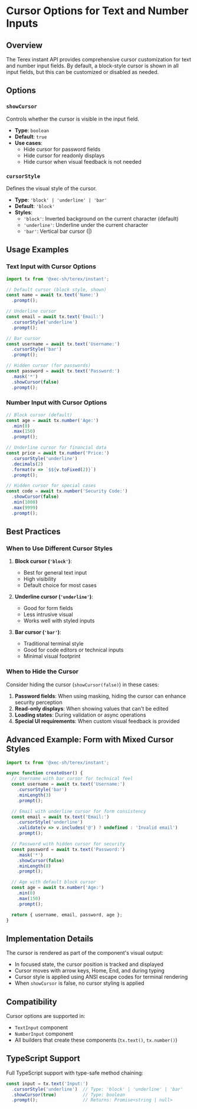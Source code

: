# Cursor Options for Text and Number Inputs

## Overview

The Terex instant API provides comprehensive cursor customization for text and number input fields. By default, a block-style cursor is shown in all input fields, but this can be customized or disabled as needed.

## Options

### `showCursor`

Controls whether the cursor is visible in the input field.

- **Type**: `boolean`
- **Default**: `true`
- **Use cases**: 
  - Hide cursor for password fields
  - Hide cursor for readonly displays
  - Hide cursor when visual feedback is not needed

### `cursorStyle`

Defines the visual style of the cursor.

- **Type**: `'block' | 'underline' | 'bar'`
- **Default**: `'block'`
- **Styles**:
  - `'block'`: Inverted background on the current character (default)
  - `'underline'`: Underline under the current character
  - `'bar'`: Vertical bar cursor (|)

## Usage Examples

### Text Input with Cursor Options

```typescript
import tx from '@xec-sh/terex/instant';

// Default cursor (block style, shown)
const name = await tx.text('Name:')
  .prompt();

// Underline cursor
const email = await tx.text('Email:')
  .cursorStyle('underline')
  .prompt();

// Bar cursor
const username = await tx.text('Username:')
  .cursorStyle('bar')
  .prompt();

// Hidden cursor (for passwords)
const password = await tx.text('Password:')
  .mask('*')
  .showCursor(false)
  .prompt();
```

### Number Input with Cursor Options

```typescript
// Block cursor (default)
const age = await tx.number('Age:')
  .min(0)
  .max(150)
  .prompt();

// Underline cursor for financial data
const price = await tx.number('Price:')
  .cursorStyle('underline')
  .decimals(2)
  .format(v => `$${v.toFixed(2)}`)
  .prompt();

// Hidden cursor for special cases
const code = await tx.number('Security Code:')
  .showCursor(false)
  .min(1000)
  .max(9999)
  .prompt();
```

## Best Practices

### When to Use Different Cursor Styles

1. **Block cursor (`'block'`)**: 
   - Best for general text input
   - High visibility
   - Default choice for most cases

2. **Underline cursor (`'underline'`)**: 
   - Good for form fields
   - Less intrusive visual
   - Works well with styled inputs

3. **Bar cursor (`'bar'`)**: 
   - Traditional terminal style
   - Good for code editors or technical inputs
   - Minimal visual footprint

### When to Hide the Cursor

Consider hiding the cursor (`showCursor(false)`) in these cases:

1. **Password fields**: When using masking, hiding the cursor can enhance security perception
2. **Read-only displays**: When showing values that can't be edited
3. **Loading states**: During validation or async operations
4. **Special UI requirements**: When custom visual feedback is provided

## Advanced Example: Form with Mixed Cursor Styles

```typescript
import tx from '@xec-sh/terex/instant';

async function createUser() {
  // Username with bar cursor for technical feel
  const username = await tx.text('Username:')
    .cursorStyle('bar')
    .minLength(3)
    .prompt();

  // Email with underline cursor for form consistency
  const email = await tx.text('Email:')
    .cursorStyle('underline')
    .validate(v => v.includes('@') ? undefined : 'Invalid email')
    .prompt();

  // Password with hidden cursor for security
  const password = await tx.text('Password:')
    .mask('*')
    .showCursor(false)
    .minLength(8)
    .prompt();

  // Age with default block cursor
  const age = await tx.number('Age:')
    .min(0)
    .max(150)
    .prompt();

  return { username, email, password, age };
}
```

## Implementation Details

The cursor is rendered as part of the component's visual output:

- In focused state, the cursor position is tracked and displayed
- Cursor moves with arrow keys, Home, End, and during typing
- Cursor style is applied using ANSI escape codes for terminal rendering
- When `showCursor` is false, no cursor styling is applied

## Compatibility

Cursor options are supported in:
- `TextInput` component
- `NumberInput` component
- All builders that create these components (`tx.text()`, `tx.number()`)

## TypeScript Support

Full TypeScript support with type-safe method chaining:

```typescript
const input = tx.text('Input:')
  .cursorStyle('underline')  // Type: 'block' | 'underline' | 'bar'
  .showCursor(true)          // Type: boolean
  .prompt();                 // Returns: Promise<string | null>
```
